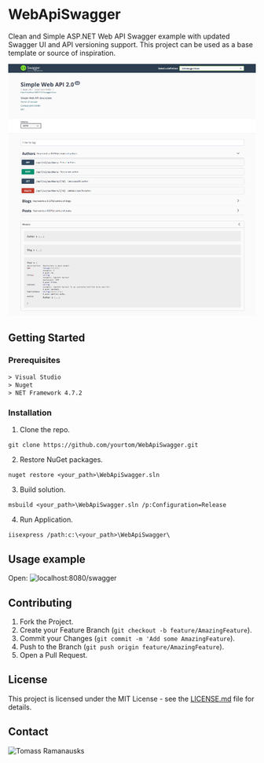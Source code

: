 # WebApiSwagger
Clean and Simple ASP.NET Web API Swagger example with updated Swagger UI and API versioning support. This project can be used as a base template or source of inspiration.

![Swagger UI](docs/swagger_ui.png "Swagger UI")

## Getting Started

### Prerequisites
```
> Visual Studio
> Nuget
> NET Framework 4.7.2
```
### Installation
1. Clone the repo.
```
git clone https://github.com/yourtom/WebApiSwagger.git
```
2. Restore NuGet packages.
```
nuget restore <your_path>\WebApiSwagger.sln
```
3. Build solution.
```
msbuild <your_path>\WebApiSwagger.sln /p:Configuration=Release
```
4. Run Application.
```
iisexpress /path:c:\<your_path>\WebApiSwagger\
```

## Usage example
Open: ![localhost:8080/swagger](localhost:8080/swagger)

## Contributing
1. Fork the Project.
2. Create your Feature Branch (`git checkout -b feature/AmazingFeature`).
3. Commit your Changes (`git commit -m 'Add some AmazingFeature`).
4. Push to the Branch (`git push origin feature/AmazingFeature`).
5. Open a Pull Request.

## License
This project is licensed under the MIT License - see the [LICENSE.md](docs/LICENSE.md) file for details.

## Contact
![Tomass Ramanausks](https://www.linkedin.com/in/yourtom/)